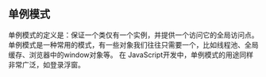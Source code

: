 ## 单例模式

单例模式的定义是：保证一个类仅有一个实例，并提供一个访问它的全局访问点。
单例模式是一种常用的模式，有一些对象我们往往只需要一个，比如线程池、全局缓存、浏览器中的window对象等。
在 JavaScript开发中，单例模式的用途同样非常广泛，如登录浮窗。
